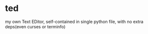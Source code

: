 # ted
my own Text EDitor, self-contained in single python file, with no extra deps(even curses or terminfo)
